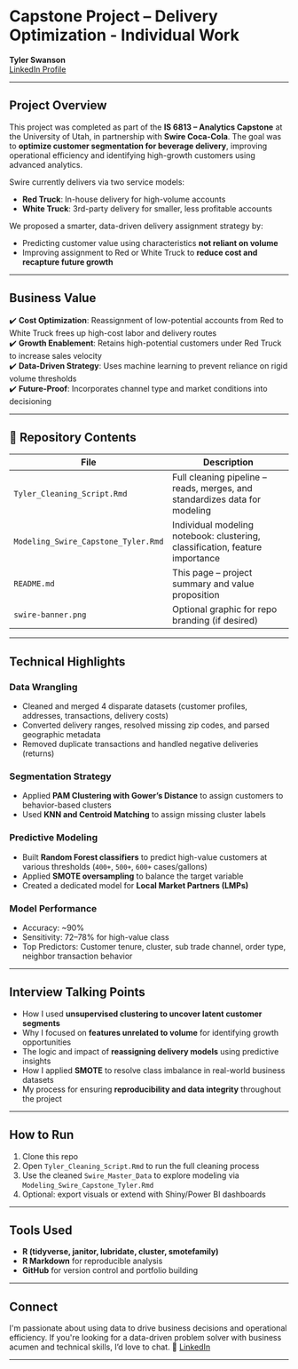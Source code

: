 # Capstone Project – Delivery Optimization - Individual Work

**Tyler Swanson**  
[LinkedIn Profile](https://www.linkedin.com/in/tyler-jacob-swanson)

---

## Project Overview

This project was completed as part of the **IS 6813 – Analytics Capstone** at the University of Utah, in partnership with **Swire Coca-Cola**. The goal was to **optimize customer segmentation for beverage delivery**, improving operational efficiency and identifying high-growth customers using advanced analytics.

Swire currently delivers via two service models:
- **Red Truck**: In-house delivery for high-volume accounts
- **White Truck**: 3rd-party delivery for smaller, less profitable accounts

We proposed a smarter, data-driven delivery assignment strategy by:
- Predicting customer value using characteristics **not reliant on volume**
- Improving assignment to Red or White Truck to **reduce cost and recapture future growth**

---

## Business Value

✔️ **Cost Optimization**: Reassignment of low-potential accounts from Red to White Truck frees up high-cost labor and delivery routes  
✔️ **Growth Enablement**: Retains high-potential customers under Red Truck to increase sales velocity  
✔️ **Data-Driven Strategy**: Uses machine learning to prevent reliance on rigid volume thresholds  
✔️ **Future-Proof**: Incorporates channel type and market conditions into decisioning

---

## 📁 Repository Contents

| File | Description |
|------|-------------|
| `Tyler_Cleaning_Script.Rmd` | Full cleaning pipeline – reads, merges, and standardizes data for modeling |
| `Modeling_Swire_Capstone_Tyler.Rmd` | Individual modeling notebook: clustering, classification, feature importance |
| `README.md` | This page – project summary and value proposition |
| `swire-banner.png` | Optional graphic for repo branding (if desired) |

---

## Technical Highlights

### Data Wrangling
- Cleaned and merged 4 disparate datasets (customer profiles, addresses, transactions, delivery costs)
- Converted delivery ranges, resolved missing zip codes, and parsed geographic metadata
- Removed duplicate transactions and handled negative deliveries (returns)

### Segmentation Strategy
- Applied **PAM Clustering with Gower’s Distance** to assign customers to behavior-based clusters
- Used **KNN and Centroid Matching** to assign missing cluster labels

### Predictive Modeling
- Built **Random Forest classifiers** to predict high-value customers at various thresholds (`400+`, `500+`, `600+` cases/gallons)
- Applied **SMOTE oversampling** to balance the target variable
- Created a dedicated model for **Local Market Partners (LMPs)**

### Model Performance
- Accuracy: ~90%
- Sensitivity: 72–78% for high-value class
- Top Predictors: Customer tenure, cluster, sub trade channel, order type, neighbor transaction behavior

---

## Interview Talking Points

- How I used **unsupervised clustering to uncover latent customer segments**
- Why I focused on **features unrelated to volume** for identifying growth opportunities
- The logic and impact of **reassigning delivery models** using predictive insights
- How I applied **SMOTE** to resolve class imbalance in real-world business datasets
- My process for ensuring **reproducibility and data integrity** throughout the project

---

## How to Run

1. Clone this repo  
2. Open `Tyler_Cleaning_Script.Rmd` to run the full cleaning process  
3. Use the cleaned `Swire_Master_Data` to explore modeling via `Modeling_Swire_Capstone_Tyler.Rmd`  
4. Optional: export visuals or extend with Shiny/Power BI dashboards

---

## Tools Used

- **R (tidyverse, janitor, lubridate, cluster, smotefamily)**
- **R Markdown** for reproducible analysis
- **GitHub** for version control and portfolio building

---

## Connect

I'm passionate about using data to drive business decisions and operational efficiency. If you're looking for a data-driven problem solver with business acumen and technical skills, I’d love to chat.
💼 [LinkedIn](https://www.linkedin.com/in/tyler-jacob-swanson)

---
